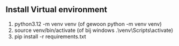 ## Install Virtual environment

1. python3.12 -m venv venv (of gewoon python -m venv venv)
2. source venv/bin/activate (of bij windows .\venv\Scripts\activate)
3. pip install -r requirements.txt